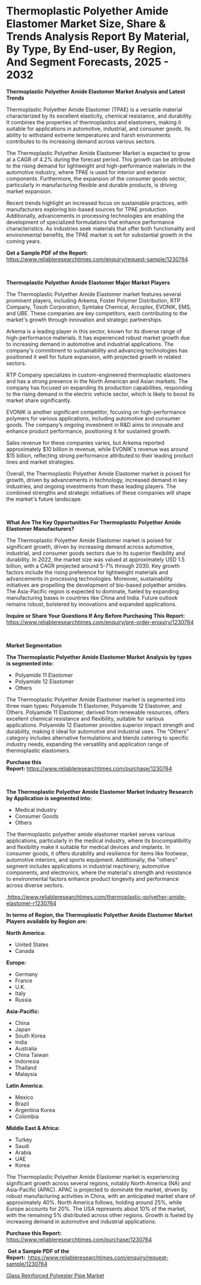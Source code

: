 <p><h1>Thermoplastic Polyether Amide Elastomer Market Size, Share & Trends Analysis Report By Material, By Type, By End-user, By Region, And Segment Forecasts, 2025 - 2032</h1></p><p><strong>Thermoplastic Polyether Amide Elastomer Market Analysis and Latest Trends</strong></p>
<p><p>Thermoplastic Polyether Amide Elastomer (TPAE) is a versatile material characterized by its excellent elasticity, chemical resistance, and durability. It combines the properties of thermoplastics and elastomers, making it suitable for applications in automotive, industrial, and consumer goods. Its ability to withstand extreme temperatures and harsh environments contributes to its increasing demand across various sectors.</p><p>The Thermoplastic Polyether Amide Elastomer Market is expected to grow at a CAGR of 4.2% during the forecast period. This growth can be attributed to the rising demand for lightweight and high-performance materials in the automotive industry, where TPAE is used for interior and exterior components. Furthermore, the expansion of the consumer goods sector, particularly in manufacturing flexible and durable products, is driving market expansion.</p><p>Recent trends highlight an increased focus on sustainable practices, with manufacturers exploring bio-based sources for TPAE production. Additionally, advancements in processing technologies are enabling the development of specialized formulations that enhance performance characteristics. As industries seek materials that offer both functionality and environmental benefits, the TPAE market is set for substantial growth in the coming years.</p></p>
<p><strong>Get a Sample PDF of the Report:&nbsp;</strong> <a href="https://www.reliableresearchtimes.com/enquiry/request-sample/1230764?utm_campaign=2096&utm_medium=2&utm_source=Github&utm_content=ia&utm_term=03022025&utm_id=thermoplastic-polyether-amide-elastomer">https://www.reliableresearchtimes.com/enquiry/request-sample/1230764</a></p>
<p>&nbsp;</p>
<p><strong>Thermoplastic Polyether Amide Elastomer Major Market Players</strong></p>
<p><p>The Thermoplastic Polyether Amide Elastomer market features several prominent players, including Arkema, Foster Polymer Distribution, RTP Company, Tosoh Corporation, Symtake Chemical, Arcoplex, EVONIK, EMS, and UBE. These companies are key competitors, each contributing to the market's growth through innovation and strategic partnerships.</p><p>Arkema is a leading player in this sector, known for its diverse range of high-performance materials. It has experienced robust market growth due to increasing demand in automotive and industrial applications. The company's commitment to sustainability and advancing technologies has positioned it well for future expansion, with projected growth in related sectors.</p><p>RTP Company specializes in custom-engineered thermoplastic elastomers and has a strong presence in the North American and Asian markets. The company has focused on expanding its production capabilities, responding to the rising demand in the electric vehicle sector, which is likely to boost its market share significantly.</p><p>EVONIK is another significant competitor, focusing on high-performance polymers for various applications, including automotive and consumer goods. The company’s ongoing investment in R&D aims to innovate and enhance product performance, positioning it for sustained growth. </p><p>Sales revenue for these companies varies, but Arkema reported approximately $10 billion in revenue, while EVONIK's revenue was around $15 billion, reflecting strong performance attributed to their leading product lines and market strategies.</p><p>Overall, the Thermoplastic Polyether Amide Elastomer market is poised for growth, driven by advancements in technology, increased demand in key industries, and ongoing investments from these leading players. The combined strengths and strategic initiatives of these companies will shape the market's future landscape.</p></p>
<p>&nbsp;</p>
<p><strong>What Are The Key Opportunities For Thermoplastic Polyether Amide Elastomer Manufacturers?</strong></p>
<p><p>The Thermoplastic Polyether Amide Elastomer market is poised for significant growth, driven by increasing demand across automotive, industrial, and consumer goods sectors due to its superior flexibility and durability. In 2022, the market size was valued at approximately USD 1.5 billion, with a CAGR projected around 5-7% through 2030. Key growth factors include the rising preference for lightweight materials and advancements in processing technologies. Moreover, sustainability initiatives are propelling the development of bio-based polyether amides. The Asia-Pacific region is expected to dominate, fueled by expanding manufacturing bases in countries like China and India. Future outlook remains robust, bolstered by innovations and expanded applications.</p></p>
<p><strong>Inquire or Share Your Questions If Any Before Purchasing This Report:</strong> <a href="https://www.reliableresearchtimes.com/enquiry/pre-order-enquiry/1230764?utm_campaign=2096&utm_medium=2&utm_source=Github&utm_content=ia&utm_term=03022025&utm_id=thermoplastic-polyether-amide-elastomer">https://www.reliableresearchtimes.com/enquiry/pre-order-enquiry/1230764</a></p>
<p>&nbsp;</p>
<p><strong>Market Segmentation</strong></p>
<p><strong>The Thermoplastic Polyether Amide Elastomer Market Analysis by types is segmented into:</strong></p>
<p><ul><li>Polyamide 11 Elastomer</li><li>Polyamide 12 Elastomer</li><li>Others</li></ul></p>
<p><p>The Thermoplastic Polyether Amide Elastomer market is segmented into three main types: Polyamide 11 Elastomer, Polyamide 12 Elastomer, and Others. Polyamide 11 Elastomer, derived from renewable resources, offers excellent chemical resistance and flexibility, suitable for various applications. Polyamide 12 Elastomer provides superior impact strength and durability, making it ideal for automotive and industrial uses. The “Others” category includes alternative formulations and blends catering to specific industry needs, expanding the versatility and application range of thermoplastic elastomers.</p></p>
<p><strong>Purchase this Report:&nbsp;</strong><a href="https://www.reliableresearchtimes.com/purchase/1230764?utm_campaign=2096&utm_medium=2&utm_source=Github&utm_content=ia&utm_term=03022025&utm_id=thermoplastic-polyether-amide-elastomer">https://www.reliableresearchtimes.com/purchase/1230764</a></p>
<p>&nbsp;</p>
<p><strong>The Thermoplastic Polyether Amide Elastomer Market Industry Research by Application is segmented into:</strong></p>
<p><ul><li>Medical Industry</li><li>Consumer Goods</li><li>Others</li></ul></p>
<p><p>The thermoplastic polyether amide elastomer market serves various applications, particularly in the medical industry, where its biocompatibility and flexibility make it suitable for medical devices and implants. In consumer goods, it offers durability and resilience for items like footwear, automotive interiors, and sports equipment. Additionally, the "others" segment includes applications in industrial machinery, automotive components, and electronics, where the material's strength and resistance to environmental factors enhance product longevity and performance across diverse sectors.</p></p>
<p><a href="https://www.reliableresearchtimes.com/thermoplastic-polyether-amide-elastomer-r1230764?utm_campaign=2096&utm_medium=2&utm_source=Github&utm_content=ia&utm_term=03022025&utm_id=thermoplastic-polyether-amide-elastomer">&nbsp;https://www.reliableresearchtimes.com/thermoplastic-polyether-amide-elastomer-r1230764</a></p>
<p><strong>In terms of Region, the Thermoplastic Polyether Amide Elastomer Market Players available by Region are:</strong></p>
<p>
    <p> <strong> North America: </strong>
        <ul>
            <li>United States</li>
            <li>Canada</li>
        </ul>
        </p> 
    <p> <strong> Europe: </strong>
        <ul>
            <li>Germany</li>
            <li>France</li>
            <li>U.K.</li>
            <li>Italy</li>
            <li>Russia</li>
        </ul>
        </p> 
    <p> <strong> Asia-Pacific: </strong>
        <ul>
            <li>China</li>
            <li>Japan</li>
            <li>South Korea</li>
            <li>India</li>
            <li>Australia</li>
            <li>China Taiwan</li>
            <li>Indonesia</li>
            <li>Thailand</li>
            <li>Malaysia</li>
        </ul>
        </p> 
    <p> <strong> Latin America: </strong>
        <ul>
            <li>Mexico</li>
            <li>Brazil</li>
            <li>Argentina Korea</li>
            <li>Colombia</li>
        </ul>
        </p> 
    <p> <strong> Middle East & Africa: </strong>
        <ul>
            <li>Turkey</li>
            <li>Saudi</li>
            <li>Arabia</li>
            <li>UAE</li>
            <li>Korea</li>
        </ul>
    </p>
    </p>
<p><p>The Thermoplastic Polyether Amide Elastomer market is experiencing significant growth across several regions, notably North America (NA) and Asia-Pacific (APAC). APAC is projected to dominate the market, driven by robust manufacturing activities in China, with an anticipated market share of approximately 40%. North America follows, holding around 25%, while Europe accounts for 20%. The USA represents about 10% of the market, with the remaining 5% distributed across other regions. Growth is fueled by increasing demand in automotive and industrial applications.</p></p>
<p><strong>Purchase this Report: </strong><a href="https://www.reliableresearchtimes.com/purchase/1230764?utm_campaign=2096&utm_medium=2&utm_source=Github&utm_content=ia&utm_term=03022025&utm_id=thermoplastic-polyether-amide-elastomer">https://www.reliableresearchtimes.com/purchase/1230764</a></p>
<p>&nbsp;<strong>Get a Sample PDF of the Report:&nbsp;&nbsp;</strong><a href="https://www.reliableresearchtimes.com/enquiry/request-sample/1230764?utm_campaign=2096&utm_medium=2&utm_source=Github&utm_content=ia&utm_term=03022025&utm_id=thermoplastic-polyether-amide-elastomer">https://www.reliableresearchtimes.com/enquiry/request-sample/1230764</a></p>
<p><strong></strong></p>
<p><p><a href="https://github.com/NarcisoFerry/Market-Research-Report-List-1/blob/main/glass-reinforced-polyester-pipe-market.md?utm_campaign=2096&utm_medium=2&utm_source=Github&utm_content=ia&utm_term=03022025&utm_id=thermoplastic-polyether-amide-elastomer">Glass Reinforced Polyester Pipe Market</a></p></p>